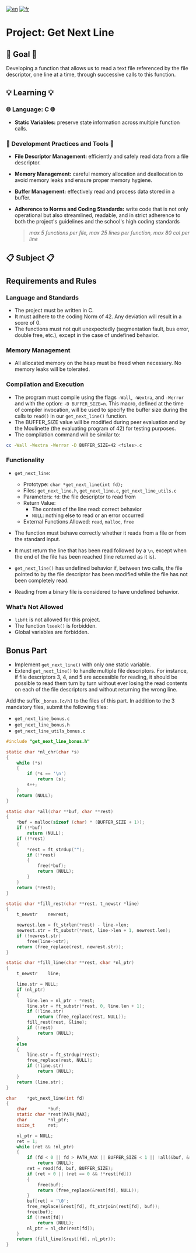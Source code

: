 [![en](https://img.shields.io/badge/lang-en-purple.svg)](https://github.com/nfauconn/get_next_line/blob/master/README.md)
[![fr](https://img.shields.io/badge/lang-fr-pink.svg)](https://github.com/nfauconn/get_next_line/blob/master/README.fr.md)

# Project: Get Next Line

## 🏁 Goal 🏁
Developing a function that allows us to read a text file referenced by the file descriptor, one line at a time, through successive calls to this function.

## 💡 Learning 💡

### 🌐 Language: C 🌐

- **Static Variables:** preserve state information across multiple function calls.


### 🔧 Development Practices and Tools 🔧

- **File Descriptor Management:** efficiently and safely read data from a file descriptor.

- **Memory Management:** careful memory allocation and deallocation to avoid memory leaks and ensure proper memory hygiene.

- **Buffer Management:** effectively read and process data stored in a buffer.

- **Adherence to Norms and Coding Standards:** write code that is not only operational but also streamlined, readable, and in strict adherence to both the project's guidelines and the school's high coding standards
  > *max 5 functions per file, max 25 lines per function, max 80 col per line*

## 📋 Subject 📋

## Requirements and Rules

### Language and Standards
- The project must be written in C.
- It must adhere to the coding Norm of 42. Any deviation will result in a score of 0.
- The functions must not quit unexpectedly (segmentation fault, bus error, double free, etc.), except in the case of undefined behavior.

### Memory Management
- All allocated memory on the heap must be freed when necessary. No memory leaks will be tolerated.

### Compilation and Execution
- The program must compile using the flags `-Wall`, `-Wextra`, and `-Werror` and with the option: `-D BUFFER_SIZE=n`. This macro, defined at the time of compiler invocation, will be used to specify the buffer size during the calls to `read()` in our `get_next_line()` function.
- The BUFFER_SIZE value will be modified during peer evaluation and by the Moulinette (the evaluating program of 42) for testing purposes.
- The compilation command will be similar to: 
```bash
cc -Wall -Wextra -Werror -D BUFFER_SIZE=42 <files>.c
```

### Functionality
- `get_next_line`:
  - Prototype: `char *get_next_line(int fd);`
  - Files: `get_next_line.h`, `get_next_line.c`, `get_next_line_utils.c`
  - Parameters: `fd`: the file descriptor to read from
  - Return Value: 
    - The content of the line read: correct behavior
    - `NULL`: nothing else to read or an error occurred
  - External Functions Allowed: `read`, `malloc`, `free`

- The function must behave correctly whether it reads from a file or from the standard input.
 
- It must return the line that has been read followed by a `\n`, except when the end of the file has been reached (line returned as it is).

- `get_next_line()` has undefined behavior if, between two calls, the file pointed to by the file descriptor has been modified while the file has not been completely read.
- Reading from a binary file is considered to have undefined behavior.

### What’s Not Allowed
- `libft` is not allowed for this project.
- The function `lseek()` is forbidden.
- Global variables are forbidden.

## Bonus Part

- Implement `get_next_line()` with only one static variable.
- Extend `get_next_line()` to handle multiple file descriptors. For instance, if file descriptors 3, 4, and 5 are accessible for reading, it should be possible to read them turn by turn without ever losing the read contents on each of the file descriptors and without returning the wrong line.

Add the suffix `_bonus.[c/h]` to the files of this part. In addition to the 3 mandatory files, submit the following files:
- `get_next_line_bonus.c`
- `get_next_line_bonus.h`
- `get_next_line_utils_bonus.c`

```c
#include "get_next_line_bonus.h"

static char	*nl_chr(char *s)
{
	while (*s)
	{
		if (*s == '\n')
			return (s);
		s++;
	}
	return (NULL);
}

static char	*all(char **buf, char **rest)
{
	*buf = malloc(sizeof (char) * (BUFFER_SIZE + 1));
	if (!*buf)
		return (NULL);
	if (!*rest)
	{
		*rest = ft_strdup("");
		if (!*rest)
		{
			free(*buf);
			return (NULL);
		}
	}
	return (*rest);
}

static char	*fill_rest(char **rest, t_newstr *line)
{
	t_newstr	newrest;

	newrest.len = ft_strlen(*rest) - line->len;
	newrest.str = ft_substr(*rest, line->len + 1, newrest.len);
	if (!newrest.str)
		free(line->str);
	return (free_replace(rest, newrest.str));
}

static char	*fill_line(char **rest, char *nl_ptr)
{
	t_newstr	line;

	line.str = NULL;
	if (nl_ptr)
	{
		line.len = nl_ptr - *rest;
		line.str = ft_substr(*rest, 0, line.len + 1);
		if (!line.str)
			return (free_replace(rest, NULL));
		fill_rest(rest, &line);
		if (!rest)
			return (NULL);
	}
	else
	{
		line.str = ft_strdup(*rest);
		free_replace(rest, NULL);
		if (!line.str)
			return (NULL);
	}
	return (line.str);
}

char	*get_next_line(int fd)
{
	char		*buf;
	static char	*rest[PATH_MAX];
	char		*nl_ptr;
	ssize_t		ret;

	nl_ptr = NULL;
	ret = 1;
	while (ret && !nl_ptr)
	{
		if (fd < 0 || fd > PATH_MAX || BUFFER_SIZE < 1 || !all(&buf, &rest[fd]))
			return (NULL);
		ret = read(fd, buf, BUFFER_SIZE);
		if (ret < 0 || (ret == 0 && !*rest[fd]))
		{
			free(buf);
			return (free_replace(&rest[fd], NULL));
		}
		buf[ret] = '\0';
		free_replace(&rest[fd], ft_strjoin(rest[fd], buf));
		free(buf);
		if (!rest[fd])
			return (NULL);
		nl_ptr = nl_chr(rest[fd]);
	}
	return (fill_line(&rest[fd], nl_ptr));
}
```